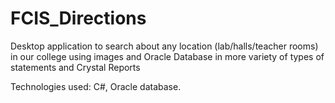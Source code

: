 # FCIS_Directions
Desktop application to search about any location (lab/halls/teacher rooms) in our college using images and  Oracle Database in more variety of types of statements and Crystal Reports

Technologies used: C#, Oracle database.
